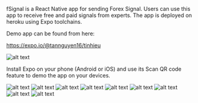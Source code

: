 fSignal is a React Native app for sending Forex Signal. Users can use this app to receive free and paid signals from experts. 
The app is deployed on heroku using Expo toolchains.

Demo app can be found from here:

https://expo.io/@tannguyen16/tinhieu

![alt text](https://raw.githubusercontent.com/tannguyen16/react-native-signal/master/src/images/expo.PNG)

Install Expo on your phone (Android or iOS) and use its Scan QR code feature to demo the app on your devices.

![alt text](https://raw.githubusercontent.com/tannguyen16/react-native-signal/master/src/images/1.jpg)
![alt text](https://raw.githubusercontent.com/tannguyen16/react-native-signal/master/src/images/2.jpg)
![alt text](https://raw.githubusercontent.com/tannguyen16/react-native-signal/master/src/images/3.jpg)
![alt text](https://raw.githubusercontent.com/tannguyen16/react-native-signal/master/src/images/4.jpg)
![alt text](https://raw.githubusercontent.com/tannguyen16/react-native-signal/master/src/images/5.jpg)
![alt text](https://raw.githubusercontent.com/tannguyen16/react-native-signal/master/src/images/6.jpg)
![alt text](https://raw.githubusercontent.com/tannguyen16/react-native-signal/master/src/images/7.jpg)
![alt text](https://raw.githubusercontent.com/tannguyen16/react-native-signal/master/src/images/8.jpg)
![alt text](https://raw.githubusercontent.com/tannguyen16/react-native-signal/master/src/images/9.jpg)









